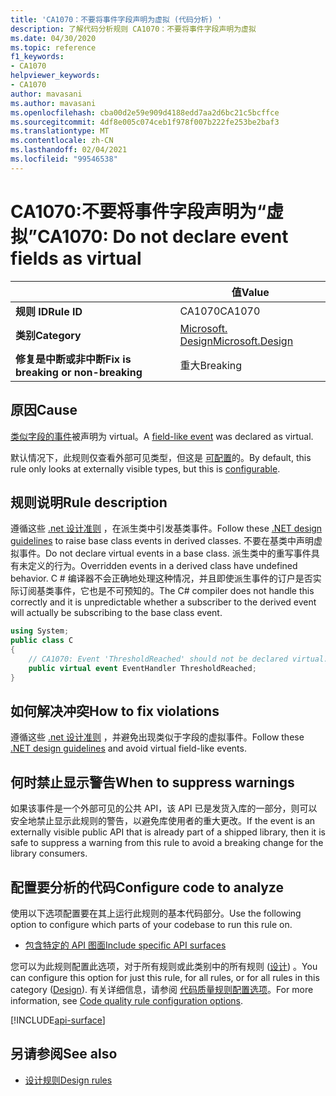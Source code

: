 ```yaml
---
title: 'CA1070：不要将事件字段声明为虚拟 (代码分析) '
description: 了解代码分析规则 CA1070：不要将事件字段声明为虚拟
ms.date: 04/30/2020
ms.topic: reference
f1_keywords:
- CA1070
helpviewer_keywords:
- CA1070
author: mavasani
ms.author: mavasani
ms.openlocfilehash: cba00d2e59e909d4188edd7aa2d6bc21c5bcffce
ms.sourcegitcommit: 4df8e005c074ceb1f978f007b222fe253be2baf3
ms.translationtype: MT
ms.contentlocale: zh-CN
ms.lasthandoff: 02/04/2021
ms.locfileid: "99546538"
---
```

# <a name="ca1070-do-not-declare-event-fields-as-virtual"></a><span data-ttu-id="9a56f-103">CA1070:不要将事件字段声明为“虚拟”</span><span class="sxs-lookup"><span data-stu-id="9a56f-103">CA1070: Do not declare event fields as virtual</span></span>

| | <span data-ttu-id="9a56f-104">值</span><span class="sxs-lookup"><span data-stu-id="9a56f-104">Value</span></span> |
|-|-|
| <span data-ttu-id="9a56f-105">**规则 ID**</span><span class="sxs-lookup"><span data-stu-id="9a56f-105">**Rule ID**</span></span> |<span data-ttu-id="9a56f-106">CA1070</span><span class="sxs-lookup"><span data-stu-id="9a56f-106">CA1070</span></span>|
| <span data-ttu-id="9a56f-107">**类别**</span><span class="sxs-lookup"><span data-stu-id="9a56f-107">**Category**</span></span> |[<span data-ttu-id="9a56f-108">Microsoft. Design</span><span class="sxs-lookup"><span data-stu-id="9a56f-108">Microsoft.Design</span></span>](design-warnings.md)|
| <span data-ttu-id="9a56f-109">**修复是中断或非中断**</span><span class="sxs-lookup"><span data-stu-id="9a56f-109">**Fix is breaking or non-breaking**</span></span> |<span data-ttu-id="9a56f-110">重大</span><span class="sxs-lookup"><span data-stu-id="9a56f-110">Breaking</span></span>|

## <a name="cause"></a><span data-ttu-id="9a56f-111">原因</span><span class="sxs-lookup"><span data-stu-id="9a56f-111">Cause</span></span>

<span data-ttu-id="9a56f-112">[类似字段的事件](../../../csharp/event-pattern.md#defining-and-raising-field-like-events)被声明为 virtual。</span><span class="sxs-lookup"><span data-stu-id="9a56f-112">A [field-like event](../../../csharp/event-pattern.md#defining-and-raising-field-like-events) was declared as virtual.</span></span>

<span data-ttu-id="9a56f-113">默认情况下，此规则仅查看外部可见类型，但这是 [可配置](#configure-code-to-analyze)的。</span><span class="sxs-lookup"><span data-stu-id="9a56f-113">By default, this rule only looks at externally visible types, but this is [configurable](#configure-code-to-analyze).</span></span>

## <a name="rule-description"></a><span data-ttu-id="9a56f-114">规则说明</span><span class="sxs-lookup"><span data-stu-id="9a56f-114">Rule description</span></span>

<span data-ttu-id="9a56f-115">遵循这些 [.net 设计准则](../../../csharp/programming-guide/events/how-to-raise-base-class-events-in-derived-classes.md) ，在派生类中引发基类事件。</span><span class="sxs-lookup"><span data-stu-id="9a56f-115">Follow these [.NET design guidelines](../../../csharp/programming-guide/events/how-to-raise-base-class-events-in-derived-classes.md) to raise base class events in derived classes.</span></span> <span data-ttu-id="9a56f-116">不要在基类中声明虚拟事件。</span><span class="sxs-lookup"><span data-stu-id="9a56f-116">Do not declare virtual events in a base class.</span></span> <span data-ttu-id="9a56f-117">派生类中的重写事件具有未定义的行为。</span><span class="sxs-lookup"><span data-stu-id="9a56f-117">Overridden events in a derived class have undefined behavior.</span></span> <span data-ttu-id="9a56f-118">C # 编译器不会正确地处理这种情况，并且即使派生事件的订户是否实际订阅基类事件，它也是不可预知的。</span><span class="sxs-lookup"><span data-stu-id="9a56f-118">The C# compiler does not handle this correctly and it is unpredictable whether a subscriber to the derived event will actually be subscribing to the base class event.</span></span>

```csharp
using System;
public class C
{
    // CA1070: Event 'ThresholdReached' should not be declared virtual.
    public virtual event EventHandler ThresholdReached;
}
```

## <a name="how-to-fix-violations"></a><span data-ttu-id="9a56f-119">如何解决冲突</span><span class="sxs-lookup"><span data-stu-id="9a56f-119">How to fix violations</span></span>

<span data-ttu-id="9a56f-120">遵循这些 [.net 设计准则](../../../csharp/programming-guide/events/how-to-raise-base-class-events-in-derived-classes.md) ，并避免出现类似于字段的虚拟事件。</span><span class="sxs-lookup"><span data-stu-id="9a56f-120">Follow these [.NET design guidelines](../../../csharp/programming-guide/events/how-to-raise-base-class-events-in-derived-classes.md) and avoid virtual field-like events.</span></span>

## <a name="when-to-suppress-warnings"></a><span data-ttu-id="9a56f-121">何时禁止显示警告</span><span class="sxs-lookup"><span data-stu-id="9a56f-121">When to suppress warnings</span></span>

<span data-ttu-id="9a56f-122">如果该事件是一个外部可见的公共 API，该 API 已是发货入库的一部分，则可以安全地禁止显示此规则的警告，以避免库使用者的重大更改。</span><span class="sxs-lookup"><span data-stu-id="9a56f-122">If the event is an externally visible public API that is already part of a shipped library, then it is safe to suppress a warning from this rule to avoid a breaking change for the library consumers.</span></span>

## <a name="configure-code-to-analyze"></a><span data-ttu-id="9a56f-123">配置要分析的代码</span><span class="sxs-lookup"><span data-stu-id="9a56f-123">Configure code to analyze</span></span>

<span data-ttu-id="9a56f-124">使用以下选项配置要在其上运行此规则的基本代码部分。</span><span class="sxs-lookup"><span data-stu-id="9a56f-124">Use the following option to configure which parts of your codebase to run this rule on.</span></span>

- [<span data-ttu-id="9a56f-125">包含特定的 API 图面</span><span class="sxs-lookup"><span data-stu-id="9a56f-125">Include specific API surfaces</span></span>](#include-specific-api-surfaces)

<span data-ttu-id="9a56f-126">您可以为此规则配置此选项，对于所有规则或此类别中的所有规则 ([设计](design-warnings.md)) 。</span><span class="sxs-lookup"><span data-stu-id="9a56f-126">You can configure this option for just this rule, for all rules, or for all rules in this category ([Design](design-warnings.md)).</span></span> <span data-ttu-id="9a56f-127">有关详细信息，请参阅 [代码质量规则配置选项](../code-quality-rule-options.md)。</span><span class="sxs-lookup"><span data-stu-id="9a56f-127">For more information, see [Code quality rule configuration options](../code-quality-rule-options.md).</span></span>

[!INCLUDE[api-surface](~/includes/code-analysis/api-surface.md)]

## <a name="see-also"></a><span data-ttu-id="9a56f-128">另请参阅</span><span class="sxs-lookup"><span data-stu-id="9a56f-128">See also</span></span>

- [<span data-ttu-id="9a56f-129">设计规则</span><span class="sxs-lookup"><span data-stu-id="9a56f-129">Design rules</span></span>](design-warnings.md)

